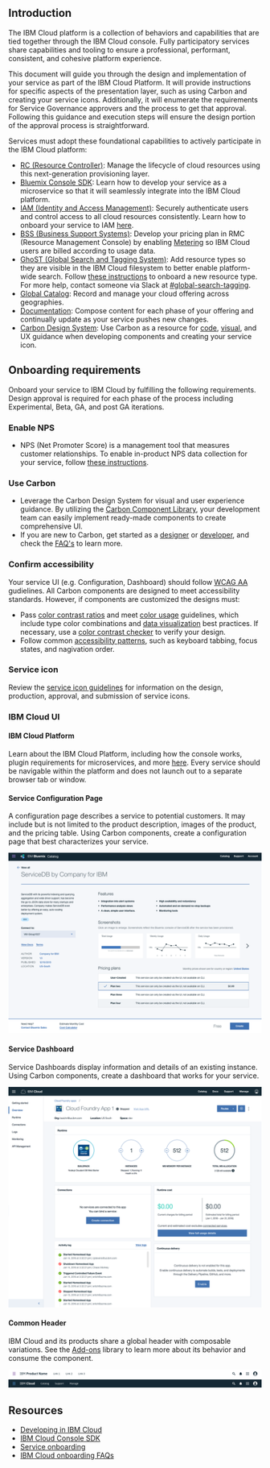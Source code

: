 ## Introduction

The IBM Cloud platform is a collection of behaviors and capabilities that are tied together through the IBM Cloud console. Fully participatory services share capabilities and tooling to ensure a professional, performant, consistent, and cohesive platform experience.

This document will guide you through the design and implementation of your service as part of the IBM Cloud Platform. It will provide instructions for specific aspects of the presentation layer, such as using Carbon and creating your service icons. Additionally, it will enumerate the requirements for Service Governance approvers and the process to get that approval. Following this guidance and execution steps will ensure the design portion of the approval process is straightforward.


Services must adopt these foundational capabilities to actively participate in the IBM Cloud platform:

* [RC (Resource Controller)](https://console.stage1.bluemix.net/docs/developing/resource-controller/overview.html#resource-controller): Manage the lifecycle of cloud resources using this next-generation provisioning layer.
* [Bluemix Console SDK](https://console.stage1.bluemix.net/docs/developing/console-sdk/index.html#getting-started): Learn how to develop your service as a microservice so that it will seamlessly integrate into the IBM Cloud platform.  
* [IAM (Identity and Access Management)](https://console.stage1.bluemix.net/docs/developing/Access-Management/index.html#iam_features): Securely authenticate users and control access to all cloud resources consistently. Learn how to onboard your service to IAM [here](https://console.stage1.bluemix.net/docs/developing/Access-Management/checklist_overview.html#getting-started-onboarding-overview).
* [BSS (Business Support Systems)](https://console.stage1.bluemix.net/docs/services/onboarding/new_service.html#onboarding-a-new-service-into-bluemix): Develop your pricing plan in RMC (Resource Management Console) by enabling [Metering](https://console.stage1.bluemix.net/docs/developing/metering/index.html#reporting_resource_usage) so IBM Cloud users are billed according to usage data.
* [GhoST (Global Search and Tagging System)](https://console.stage1.bluemix.net/docs/developing/GhoST/onboard.html#getting-started): Add resource types so they are visible in the IBM Cloud filesystem to better enable platform-wide search. Follow [these instructions](https://ibm.ent.box.com/s/qopacahpyg34z2urevv74mter742yfse) to onboard a new resource type. For more help, contact someone via Slack at [#global-search-tagging](https://ibm-cloudplatform.slack.com/messages/C11F8KA1Z/details/).
* [Global Catalog](https://console.stage1.bluemix.net/docs/developing/resource-catalog/index.html#global_catalog_overview): Record and manage your cloud offering across geographies.
* [Documentation](https://console.stage1.bluemix.net/docs/developing/writing/index.html#get-started): Compose content for each phase of your offering and continually update as your service pushes new changes.
* [Carbon Design System](http://design-system.stage1.mybluemix.net/): Use Carbon as a resource for [code](https://github.com/ibm/carbon-components), [visual](https://github.com/ibm/carbon-design-kit), and UX guidance when developing components and creating your service icon.


## Onboarding requirements

Onboard your service to IBM Cloud by fulfilling the following requirements. Design approval is required for each phase of the process including Experimental, Beta, GA, and post GA iterations.

### Enable NPS
* NPS (Net Promoter Score) is a management tool that measures customer relationships. To enable in-product NPS data collection for your service, follow [these instructions](https://pages.github.ibm.com/Bluemix/platform-analytics/data/nps/).

### Use Carbon
* Leverage the Carbon Design System for visual and user experience guidance. By utilizing the [Carbon Component Library](https://github.com/ibm/carbon-components), your development team can easily implement ready-made components to create comprehensive UI.
* If you are new to Carbon, get started as a [designer](http://carbondesignsystem.com/getting-started/designers) or [developer](http://carbondesignsystem.com/getting-started/developers), and check the [FAQ's](http://carbondesignsystem.com/getting-started/FAQ) to learn more.

### Confirm accessibility
Your service UI (e.g. Configuration, Dashboard) should follow [WCAG AA](https://www.w3.org/WAI/WCAG20/quickref/) gudielines. All Carbon components are designed to meet accessibility standards. However, if components are customized the designs must:

* Pass [color contrast ratios](https://www.w3.org/TR/UNDERSTANDING-WCAG20/visual-audio-contrast-contrast.html) and meet [color usage](http://carbondesignsystem.com/style/colors/usage) guidelines, which include type color combinations and [data visualization](http://carbondesignsystem.com/data-vis/overview/colors) best practices. If necessary, use a [color contrast checker](https://marijohannessen.github.io/color-contrast-checker/) to verify your design.
* Follow common [accessibility patterns](http://carbondesignsystem.com/guidelines/accessibility), such as keyboard tabbing, focus states, and nagivation order. 

### Service icon
Review the [service icon guidelines](#) for information on the design, production, approval, and submission of service icons.

### IBM Cloud UI
#### IBM Cloud Platform
Learn about the IBM Cloud Platform, including how the console works, plugin requirements for microservices, and more [here](https://console.stage1.bluemix.net/docs/developing/console-sdk/global-console.html#bluemix-global-console-overview). Every service should be navigable within the platform and does not launch out to a separate browser tab or window.

#### Service Configuration Page
A configuration page describes a service to potential customers. It may include but is not limited to the product description, images of the product, and the pricing table. Using Carbon components, create a configuration page that best characterizes your service.

![Service configuration page](images/sp-config-1.png)

#### Service Dashboard
Service Dashboards display information and details of an existing instance. Using Carbon components, create a dashboard that works for your service.

![Service dashboard](images/sp-dashboard-1.png)

#### Common Header
IBM Cloud and its products share a global header with composable variations. See the [Add-ons](carbondesignsystem.com/add-ons/header/code) library to learn more about its behavior and consume the component.

![IBM generic header](images/sp-header-1.png)
![IBM Cloud header](images/sp-header-2.png)


## Resources
* [Developing in IBM Cloud](https://console.stage1.bluemix.net/docs/developing/index.html)
* [IBM Cloud Console SDK](https://console.stage1.bluemix.net/docs/developing/console-sdk/index.html#getting-started)
* [Service onboarding](https://console.stage1.bluemix.net/onboarding/login)
* [IBM Cloud onboarding FAQs](https://apps.na.collabserv.com/wikis/home?lang=en-us#!/wiki/We288cdeb7a36_44d6_aeb9_a4c703715b90/page/FAQs)
